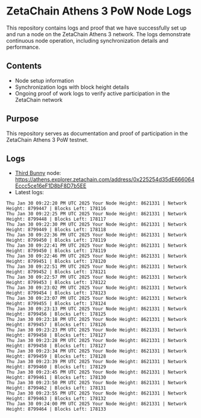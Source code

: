 # ZetaChain Athens 3 PoW Node Logs
This repository contains logs and proof that we have successfully set up and run a node on the ZetaChain Athens 3 network. The logs demonstrate continuous node operation, including synchronization details and performance.

## Contents
- Node setup information
- Synchronization logs with block height details
- Ongoing proof of work logs to verify active participation in the ZetaChain network

## Purpose
This repository serves as documentation and proof of participation in the ZetaChain Athens 3 PoW testnet.

## Logs

- [Third Bunny](https://thirdbunny.xyz/) node: https://athens.explorer.zetachain.com/address/0x225254d35dE666064Eccc5ce16eF1D8bF8D7b5EE
- Latest logs:
```
Thu Jan 30 09:22:20 PM UTC 2025 Your Node Height: 8621331 | Network Height: 8799447 | Blocks Left: 178116
Thu Jan 30 09:22:25 PM UTC 2025 Your Node Height: 8621331 | Network Height: 8799448 | Blocks Left: 178117
Thu Jan 30 09:22:30 PM UTC 2025 Your Node Height: 8621331 | Network Height: 8799449 | Blocks Left: 178118
Thu Jan 30 09:22:36 PM UTC 2025 Your Node Height: 8621331 | Network Height: 8799450 | Blocks Left: 178119
Thu Jan 30 09:22:41 PM UTC 2025 Your Node Height: 8621331 | Network Height: 8799450 | Blocks Left: 178119
Thu Jan 30 09:22:46 PM UTC 2025 Your Node Height: 8621331 | Network Height: 8799451 | Blocks Left: 178120
Thu Jan 30 09:22:51 PM UTC 2025 Your Node Height: 8621331 | Network Height: 8799452 | Blocks Left: 178121
Thu Jan 30 09:22:57 PM UTC 2025 Your Node Height: 8621331 | Network Height: 8799453 | Blocks Left: 178122
Thu Jan 30 09:23:02 PM UTC 2025 Your Node Height: 8621331 | Network Height: 8799454 | Blocks Left: 178123
Thu Jan 30 09:23:07 PM UTC 2025 Your Node Height: 8621331 | Network Height: 8799455 | Blocks Left: 178124
Thu Jan 30 09:23:13 PM UTC 2025 Your Node Height: 8621331 | Network Height: 8799456 | Blocks Left: 178125
Thu Jan 30 09:23:18 PM UTC 2025 Your Node Height: 8621331 | Network Height: 8799457 | Blocks Left: 178126
Thu Jan 30 09:23:23 PM UTC 2025 Your Node Height: 8621331 | Network Height: 8799458 | Blocks Left: 178127
Thu Jan 30 09:23:28 PM UTC 2025 Your Node Height: 8621331 | Network Height: 8799458 | Blocks Left: 178127
Thu Jan 30 09:23:34 PM UTC 2025 Your Node Height: 8621331 | Network Height: 8799459 | Blocks Left: 178128
Thu Jan 30 09:23:39 PM UTC 2025 Your Node Height: 8621331 | Network Height: 8799460 | Blocks Left: 178129
Thu Jan 30 09:23:45 PM UTC 2025 Your Node Height: 8621331 | Network Height: 8799461 | Blocks Left: 178130
Thu Jan 30 09:23:50 PM UTC 2025 Your Node Height: 8621331 | Network Height: 8799462 | Blocks Left: 178131
Thu Jan 30 09:23:55 PM UTC 2025 Your Node Height: 8621331 | Network Height: 8799463 | Blocks Left: 178132
Thu Jan 30 09:24:00 PM UTC 2025 Your Node Height: 8621331 | Network Height: 8799464 | Blocks Left: 178133
```
